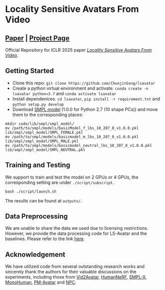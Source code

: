 # Locality Sensitive Avatars From Video
## [Paper](https://openreview.net/pdf?id=SVta2eQNt3) | [Project Page](https://openreview.net/pdf?id=SVta2eQNt3)


Official Repository for ICLR 2025 paper [*Locality Sensitive Avatars From Video*](https://openreview.net/pdf?id=SVta2eQNt3). 

## Getting Started
* Clone this repo: `git clone https://github.com/ChunjinSong/lsavatar`
* Create a python virtual environment and activate. `conda create -n lsavatar python=3.7` and `conda activate lsavatar`
* Install dependenices. `cd lsavatar`, `pip install -r requirement.txt` and `python setup.py develop`
* Download [SMPL model](https://smpl.is.tue.mpg.de/download.php) (1.0.0 for Python 2.7 (10 shape PCs)) and move them to the corresponding places:
```
mkdir code/lib/smpl/smpl_model/
mv /path/to/smpl/models/basicModel_f_lbs_10_207_0_v1.0.0.pkl lib/smpl/smpl_model/SMPL_FEMALE.pkl
mv /path/to/smpl/models/basicmodel_m_lbs_10_207_0_v1.0.0.pkl lib/smpl/smpl_model/SMPL_MALE.pkl
mv /path/to/smpl/models/basicmodel_neutral_lbs_10_207_0_v1.0.0.pkl lib/smpl/smpl_model/SMPL_NEUTRAL.pkl
```

[//]: # (## Download preprocessed demo data)

[//]: # (You can quickly start trying out LS_Avatar with a preprocessed demo sequence including the pre-trained checkpoint. This can be downloaded from [Google drive]&#40;https://drive.google.com/drive/folders/1YYjnbd9GdJVNBfp0rrAbavYCCNCcOqDx?usp=sharing&#41; which is originally a video clip provided by [MvHumanNet]&#40;https://x-zhangyang.github.io/MVHumanNet/&#41;. Put this preprocessed demo data under the folder `data/` and put the folder `checkpoints` under `outputs/mvhuman/200173/`.)

## Training and Testing
We support to train and test the model on 2 GPUs or 4 GPUs, the corresponding setting are under `./script/subscript`.
```
bash ./script/launch.sh
```
The results can be found at `outputs/`.


## Data Preprocessing
We are unable to share the data we used due to licensing restrictions. However, we provide the data processing code for LS-Avatar and the baselines. Please refer to the link [here](https://github.com/ChunjinSong/human_data_processing).

## Acknowledgement
We have utilized code from several outstanding research works and sincerely thank the authors for their valuable discussions on the experiments, including those from [Vid2Avatar](https://github.com/MoyGcc/vid2avatar), [HumanNeRF](https://github.com/chungyiweng/humannerf), [SMPL-X](https://github.com/vchoutas/smplx), [MonoHuman](https://github.com/Yzmblog/MonoHuman), [PM-Avatar](https://github.com/ChunjinSong/pmavatar) and [NPC](https://github.com/LemonATsu/NPC-pytorch).
